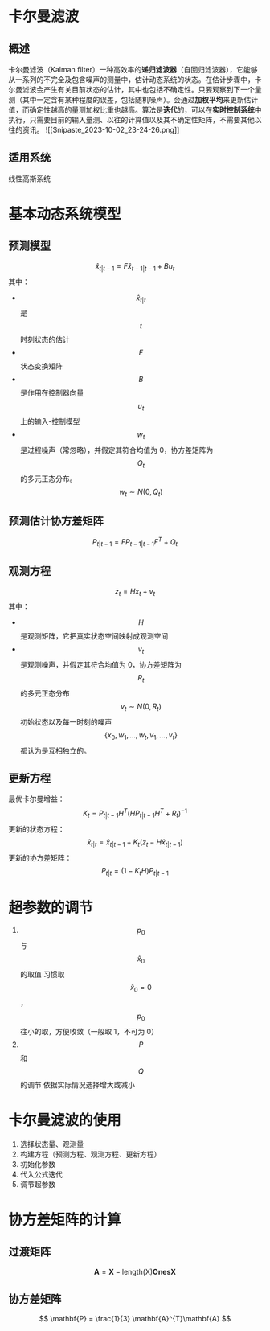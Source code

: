 # 卡尔曼滤波
## 概述
卡尔曼滤波（Kalman filter）一种高效率的**递归滤波器**（自回归滤波器），它能够从一系列的不完全及包含噪声的测量中，估计动态系统的状态。在估计步骤中，卡尔曼滤波会产生有关目前状态的估计，其中也包括不确定性。只要观察到下一个量测（其中一定含有某种程度的误差，包括随机噪声）。会通过**加权平均**来更新估计值，而确定性越高的量测加权比重也越高。算法是**迭代**的，可以在**实时控制系统**中执行，只需要目前的输入量测、以往的计算值以及其不确定性矩阵，不需要其他以往的资讯。
![[Snipaste_2023-10-02_23-24-26.png]]
## 适用系统 
线性高斯系统
# 基本动态系统模型
## 预测模型
$$
\hat{x}_{t|t-1} = F \hat{x}_{t-1|t-1} + B u_{t}
$$
其中：
- $$\hat{x}_{t|t}$$ 是 $$t$$ 时刻状态的估计
- $$F$$ 状态变换矩阵
- $$B$$ 是作用在控制器向量 $$u_{t}$$ 上的输入-控制模型
- $$w_{t}$$ 是过程噪声（常忽略），并假定其符合均值为 0，协方差矩阵为 $$Q_{t}$$ 的多元正态分布。
$$
w_{t} \sim N\left( 0,Q_{t} \right)
$$
## 预测估计协方差矩阵

$$
P_{t|t-1} = F P_{t-1|t-1} F^{T} + Q_{t}
$$
## 观测方程

$$
z_{t} = H x_{t} + v_{t}
$$
其中：
- $$H$$ 是观测矩阵，它把真实状态空间映射成观测空间
- $$v_{t}$$ 是观测噪声，并假定其符合均值为 0，协方差矩阵为 $$R_{t}$$ 的多元正态分布
$$
v_{t} \sim N\left( 0,R_{t} \right)
$$
初始状态以及每一时刻的噪声 $$\left\{ x_{0},w_{1},\dots,w_{t}, v_{1}, \dots, v_{t} \right\}$$ 都认为是互相独立的。

## 更新方程

最优卡尔曼增益：
$$
K_{t} = P_{t|t-1} H^{T} \left( H P_{t|t-1} H^{T} + R_{t} \right)^{-1}
$$
更新的状态方程：
$$
\hat{x}_{t|t} = \hat{x}_{t|t-1} + K_{t} \left( z_{t} - H \hat{x}_{t|t-1} \right)
$$
更新的协方差矩阵：
$$
P_{t|t} = \left( 1 - K_{t} H \right) P_{t|t-1}
$$
# 超参数的调节

1. $$p_0$$ 与 $$\hat{x}_{0}$$ 的取值
	习惯取 $$\hat{x}_{0}=0$$ ，$$p_{0}$$ 往小的取，方便收敛（一般取 1，不可为 0）
2. $$P$$ 和 $$Q$$ 的调节
	依据实际情况选择增大或减小

# 卡尔曼滤波的使用
1. 选择状态量、观测量
2. 构建方程（预测方程、观测方程、更新方程）
3. 初始化参数
4. 代入公式迭代
5. 调节超参数

# 协方差矩阵的计算
## 过渡矩阵
$$
\mathbf{A} = \mathbf{X} - \text{length(X)} \mathbf{Ones} \mathbf{X}
$$
## 协方差矩阵

$$
\mathbf{P} = \frac{1}{3} \mathbf{A}^{T}\mathbf{A}
$$